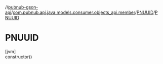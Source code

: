 //[pubnub-gson-api](../../../index.md)/[com.pubnub.api.java.models.consumer.objects_api.member](../index.md)/[PNUUID](index.md)/[PNUUID](-p-n-u-u-i-d.md)

# PNUUID

[jvm]\
constructor()
